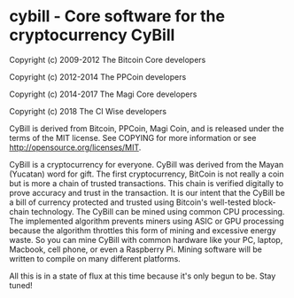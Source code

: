 # cybill - Core software for the cryptocurrency CyBill

Copyright (c) 2009-2012 The Bitcoin Core developers

Copyright (c) 2012-2014 The PPCoin developers

Copyright (c) 2014-2017 The Magi Core developers

Copyright (c) 2018 The CI Wise developers

CyBill is derived from Bitcoin, PPCoin, Magi Coin, and is released under the terms of 
the MIT license. See COPYING for more information or see 
http://opensource.org/licenses/MIT.

CyBill is a cryptocurrency for everyone. CyBill was derived from the Mayan (Yucatan) word for gift. The first cryptocurrency, BitCoin is not really a coin but is more a chain of trusted transactions. This chain is verified digitally to prove accuracy and trust in the transaction. It is our intent that the CyBill be a bill of currency protected and trusted using Bitcoin's well-tested block-chain technology. The CyBill can be mined using common CPU processing. The implemented algorithm prevents miners using ASIC or GPU processing because the algorithm throttles this form of mining and excessive energy waste. So you can mine CyBill with common hardware like your PC, laptop, Macbook, cell phone, or even a Raspberry Pi. Mining software will be written to compile on many different platforms.

All this is in a state of flux at this time because it's only begun to be. Stay tuned!
